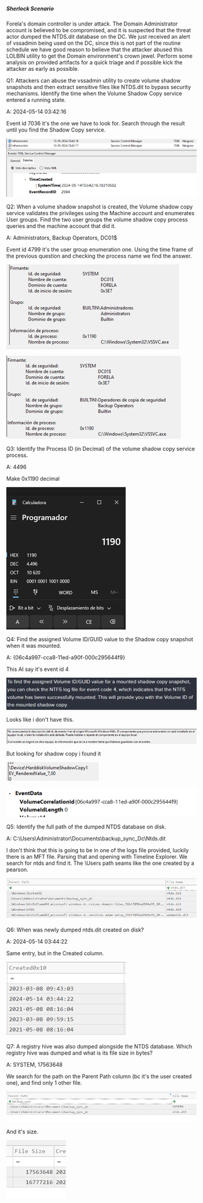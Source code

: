 
##### Sherlock Scenario

Forela's domain controller is under attack. The Domain Administrator account is believed to be compromised, and it is suspected that the threat actor dumped the NTDS.dit database on the DC. We just received an alert of vssadmin being used on the DC, since this is not part of the routine schedule we have good reason to believe that the attacker abused this LOLBIN utility to get the Domain environment's crown jewel. Perform some analysis on provided artifacts for a quick triage and if possible kick the attacker as early as possible.



Q1: Attackers can abuse the vssadmin utility to create volume shadow snapshots and then extract sensitive files like NTDS.dit to bypass security mechanisms. Identify the time when the Volume Shadow Copy service entered a running state.

A: 2024-05-14 03:42:16

Event id 7036 it's the one we have to look for. Search through the result until you find the Shadow Copy service.

![](../../Img/Pasted%20image%2020250427145931.png)

Q2: When a volume shadow snapshot is created, the Volume shadow copy service validates the privileges using the Machine account and enumerates User groups. Find the two user groups the volume shadow copy process queries and the machine account that did it.

A: Administrators, Backup Operators, DC01$

Event id 4799 it's the user group enumeration one. Using the time frame of the previous question and checking the process name we find the answer.

![](../../Img/Pasted%20image%2020250427150656.png)

![](../../Img/Pasted%20image%2020250427150644.png)

Q3: Identify the Process ID (in Decimal) of the volume shadow copy service process.

A: 4496

Make 0x1190 decimal

![](../../Img/Pasted%20image%2020250427150855.png)

Q4: Find the assigned Volume ID/GUID value to the Shadow copy snapshot when it was mounted.

A: {06c4a997-cca8-11ed-a90f-000c295644f9}

This AI say it's event id 4

![](../../Img/Pasted%20image%2020250427151758.png)

Looks like i don't have this.

![](../../Img/Pasted%20image%2020250427151927.png)

But looking for shadow copy i found it

![](../../Img/Pasted%20image%2020250427152032.png)

![](../../Img/Pasted%20image%2020250427152041.png)

Q5: Identify the full path of the dumped NTDS database on disk.

A: C:\Users\Administrator\Documents\backup_sync_Dc\Ntds.dit

I don't think that this is going to be in one of the logs file provided, luckily there is an MFT file.
Parsing that and opening with Timeline Explorer. We search for ntds and find it.
The \Users path seams like the one created by a pearson.

![](../../Img/Pasted%20image%2020250427152430.png)

Q6: When was newly dumped ntds.dit created on disk?

A: 2024-05-14 03:44:22

Same entry, but in the Created column.

![](../../Img/Pasted%20image%2020250427152542.png)


Q7: A registry hive was also dumped alongside the NTDS database. Which registry hive was dumped and what is its file size in bytes?

A: SYSTEM, 17563648

We search for the path on the Parent Path column (bc it's the user created one), and find only 1 other file.

![](../../Img/Pasted%20image%2020250427152801.png)

And it's size.

![](../../Img/Pasted%20image%2020250427152816.png)
